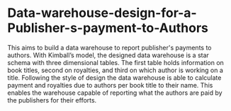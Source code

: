 # Data-warehouse-design-for-a-Publisher-s-payment-to-Authors

This aims to build a data warehouse to report publisher's payments to authors. With Kimball’s model, the designed data warehouse is a star schema with three dimensional tables. The first table holds information on book titles, second on royalties, and third on which author is working on a title. Following the style of design the data warehouse is able to calculate payment and royalties due to authors per book title to their name. This enables the warehouse capable of reporting what the authors are paid by the publishers for their efforts.
